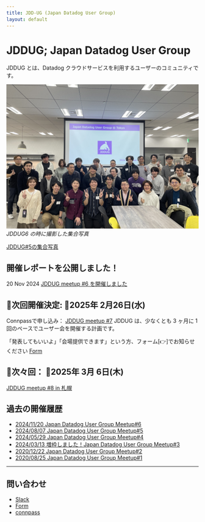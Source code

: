 ```yaml
---
title: JDD-UG (Japan Datadog User Group)
layout: default
---
```


# JDDUG; Japan Datadog User Group

JDDUG とは、Datadog クラウドサービスを利用するユーザーのコミュニティです。

![集合写真](/assets/images/meetup6-all.jpg)
_JDDUG6 の時に撮影した集合写真_

[JDDUG#5の集合写真](/2024/08/07/#participant)

## 開催レポートを公開しました！
20 Nov 2024 [JDDUG meetup #6 を開催しました](/2024/11/20/)

## 📣次回開催決定: 📆2025年 2月26日(水)

Connpassで申し込み： [JDDUG meetup #7](https://datadog-jp.connpass.com/event/343144/)
JDDUG は、少なくとも 3 ヶ月に 1 回のペースでユーザー会を開催する計画です。

「発表してもいいよ」「会場提供できます」という方、フォーム[👉]でお知らせください
[Form](https://forms.gle/SoJrRUvX4FcysogP9)

## 📣次々回： 📆2025年 3月 6日(木)
[JDDUG meetup #8 in 札幌](https://datadog-jp.connpass.com/event/344084/)

## 過去の開催履歴

- [2024/11/20 Japan Datadog User Group Meetup#6](https://datadog-jp.connpass.com/event/334594/)
- [2024/08/07 Japan Datadog User Group Meetup#5](https://datadog-jp.connpass.com/event/324770/)
- [2024/05/29 Japan Datadog User Group Meetup#4](https://datadog-jp.connpass.com/event/317091/)
- [2024/03/13 増枠しました！Japan Datadog User Group Meetup#3](https://datadog-jp.connpass.com/event/309899/)
- [2020/12/22 Japan Datadog User Group Meetup#2](https://datadog-jp.connpass.com/event/196957/)
- [2020/08/25 Japan Datadog User Group Meetup#1](https://datadog-jp.connpass.com/event/185920/)

---

## 問い合わせ

- [Slack](https://t.co/dpBETMaosn)
- [Form](https://forms.gle/SoJrRUvX4FcysogP9)
- [connpass](https://datadog-jp.connpass.com/)
